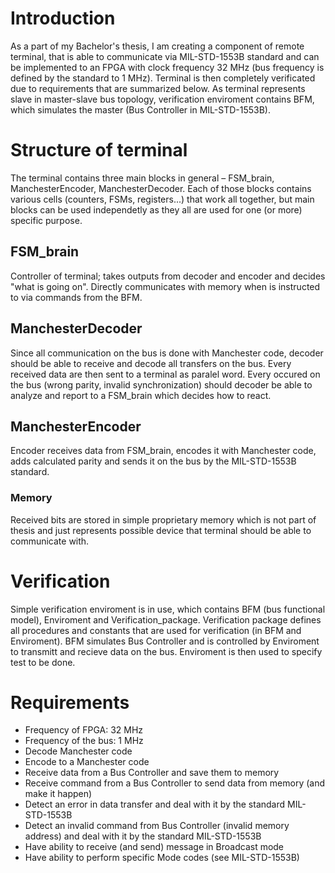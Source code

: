 # Introduction
As a part of my Bachelor's thesis, I am creating a component of remote terminal, that is able to communicate via MIL-STD-1553B standard and can be implemented to an FPGA with clock frequency 32 MHz (bus frequency is defined by the standard to 1 MHz). Terminal is then completely verificated due to requirements that are summarized below. As terminal represents slave in master-slave bus topology, verification enviroment contains BFM, which simulates the master (Bus Controller in MIL-STD-1553B).

# Structure of terminal
The terminal contains three main blocks in general – FSM_brain, ManchesterEncoder, ManchesterDecoder. Each of those blocks contains various cells (counters, FSMs, registers...) that work all together, but main blocks can be used independetly as they all are used for one (or more) specific purpose. 

## FSM_brain
Controller of terminal; takes outputs from decoder and encoder and decides "what is going on". Directly communicates with memory when is instructed to via commands from the BFM.

## ManchesterDecoder
Since all communication on the bus is done with Manchester code, decoder should be able to receive and decode all transfers on the bus. Every received data are then sent to a terminal as paralel word. Every occured on the bus (wrong parity, invalid synchronization) should decoder be able to analyze and report to a FSM_brain which decides how to react.

## ManchesterEncoder
Encoder receives data from FSM_brain, encodes it with Manchester code, adds calculated parity and sends it on the bus by the MIL-STD-1553B standard.

### Memory
Received bits are stored in simple proprietary memory which is not part of thesis and just represents possible device that terminal should be able to communicate with.

# Verification
Simple verification enviroment is in use, which contains BFM (bus functional model), Enviroment and Verification_package. Verification package defines all procedures and constants that are used for verification (in BFM and Enviroment). BFM simulates Bus Controller and is controlled by Enviroment to transmitt and recieve data on the bus. Enviroment is then used to specify test to be done.

# Requirements
* Frequency of FPGA: 32 MHz
* Frequency of the bus: 1 MHz
* Decode Manchester code
* Encode to a Manchester code
* Receive data from a Bus Controller and save them to memory
* Receive command from a Bus Controller to send data from memory (and make it happen)
* Detect an error in data transfer and deal with it by the standard MIL-STD-1553B
* Detect an invalid command from Bus Controller (invalid memory address) and deal with it by the standard MIL-STD-1553B
* Have ability to receive (and send) message in Broadcast mode
* Have ability to perform specific Mode codes (see MIL-STD-1553B)